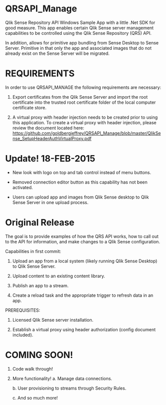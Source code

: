 QRSAPI_Manage
=============
Qlik Sense Repository API Windows Sample App with a little .Net SDK for good measure.
This app enables certain Qlik Sense server management capabilities to be
controlled using the Qlik Sense Repository (QRS) API.

In addition, allows for primitive app bundling from Sense Desktop to Sense Server.  Primitive in that only the app and associated images that do not already exist on the Sense Server will be migrated.

REQUIREMENTS
=============
In order to use QRSAPI_MANAGE the following requirements are necessary:

1.  Export certificates from the Qlik Sense Server and import the root certificate into the trusted root certificate folder of the local computer certificate store.

2.  A virtual proxy with header injection needs to be created prior to using this application.  To create a virtual proxy with header injection, please review the document located here: https://github.com/goldbergjeffrey/QRSAPI_Manage/blob/master/QlikSense_SetupHeaderAuthVirtualProxy.pdf


Update! 18-FEB-2015
=================================================================
- New look with logo on top and tab control instead of menu buttons.

- Removed connection editor button as this capability has not been activated.

- Users can upload app and images from Qlik Sense desktop to Qlik Sense Server in one upload process.

Original Release
=================================================================

The goal is to provide examples of how the QRS API works, how to call
out to the API for information, and make changes to a Qlik Sense
configuration.

Capabilities in first commit:
1.  Upload an app from a local system (likely running Qlik Sense
Desktop) to Qlik Sense Server.

2.  Upload content to an existing content library.

3.  Publish an app to a stream.

4.  Create a reload task and the appropriate trigger to refresh data in
an app.

PREREQUISITES:
1.  Licensed Qlik Sense server installation.

2.  Establish a virtual proxy using header authorization (config
document included).

COMING SOON!
=================================================================
1.  Code walk through!

2.  More functionality!
    a.  Manage data connections.

    b.  User provisioning to streams through Security Rules.

    c.  And so much more!
